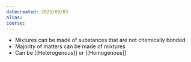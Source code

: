 ```yaml
---
datecreated: 2023/09/03
alias: 
course: 
---
```


- Mixtures can be made of substances that are not chemically bonded
- Majority of matters can be made of mixtures
- Can be [[Heterogenous]] or [[Homogenous]]